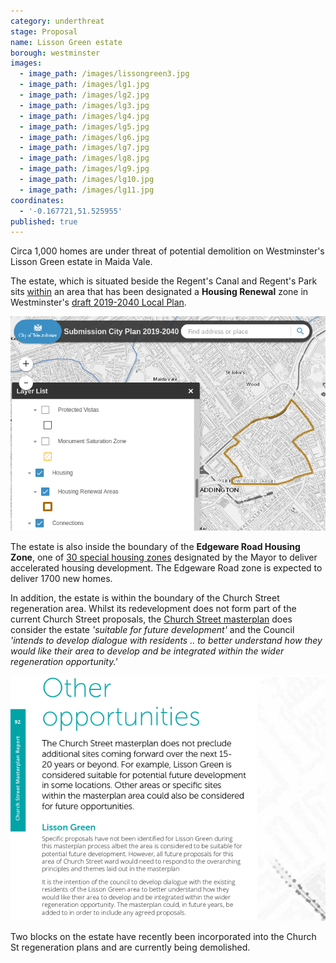 ```yaml
---
category: underthreat
stage: Proposal
name: Lisson Green estate
borough: westminster
images:
  - image_path: /images/lissongreen3.jpg
  - image_path: /images/lg1.jpg
  - image_path: /images/lg2.jpg
  - image_path: /images/lg3.jpg
  - image_path: /images/lg4.jpg
  - image_path: /images/lg5.jpg
  - image_path: /images/lg6.jpg
  - image_path: /images/lg7.jpg
  - image_path: /images/lg8.jpg
  - image_path: /images/lg9.jpg
  - image_path: /images/lg10.jpg
  - image_path: /images/lg11.jpg
coordinates:
  - '-0.167721,51.525955'
published: true
---
```

Circa 1,000 homes are under threat of potential demolition on Westminster's Lisson Green estate in Maida Vale.

The estate, which is situated beside the Regent's Canal and Regent's Park sits [within](https://lbhf.maps.arcgis.com/apps/webappviewer/index.html?id=7cab3cdf6e344a0fb24df59ed6b9bdc5) an area that has been designated a __Housing Renewal__ zone in Westminster's [draft 2019-2040 Local Plan](https://www.westminster.gov.uk/cityplan2040).

<img src="/images/renewalarea.png" class="img-fluid rounded img-thumbnail">

The estate is also inside the boundary of the __Edgeware Road Housing Zone__, one of [30 special housing zones](https://www.london.gov.uk/what-we-do/housing-and-land/increasing-housing-supply/housing-zones#acc-i-42741) designated by the Mayor to deliver accelerated housing development. The Edgeware Road zone is expected to deliver 1700 new homes.

 
In addition, the estate is within the boundary of the Church Street regeneration area. Whilst its redevelopment does not form part of the current Church Street proposals, the [Church Street masterplan](https://www.westminster.gov.uk/sites/default/files/ev_h_008_church_street_masterplan_wcc_2017.pdf) does consider the estate _'suitable for future development'_ and the Council _'intends to develop dialogue with residents .. to better understand how they would like their area to develop and be integrated within the wider regeneration opportunity.'_ 

<img src="/images/otheropportunities.png" class="img-fluid rounded img-thumbnail">

Two blocks on the estate have recently been incorporated into the Church St regeneration plans and are currently being demolished.
